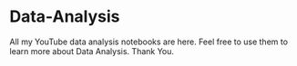# Data-Analysis

All my YouTube data analysis notebooks are here.
Feel free to use them to learn more about Data Analysis. Thank You.
